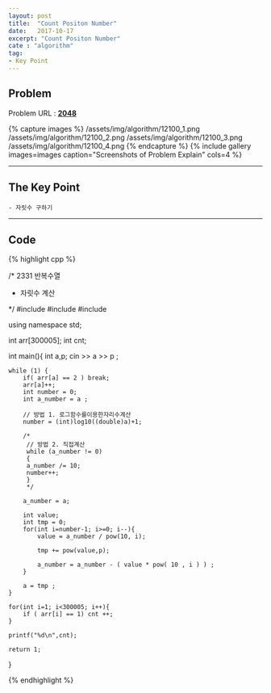 ```yaml
---
layout: post
title:  "Count Positon Number"
date:   2017-10-17
excerpt: "Count Positon Number"
cate : "algorithm"
tag:
- Key Point
---
```


## Problem
Problem URL : **[2048](https://www.acmicpc.net/problem/12100)**

{% capture images %}
    /assets/img/algorithm/12100_1.png
    /assets/img/algorithm/12100_2.png
    /assets/img/algorithm/12100_3.png
    /assets/img/algorithm/12100_4.png
{% endcapture %}
{% include gallery images=images caption="Screenshots of Problem Explain" cols=4 %}

---


## The Key Point
    - 자릿수 구하기 

---


## Code
{% highlight cpp %}

/*
 2331 반복수열
 
 - 자릿수 계산

 */
#include <iostream>
#include <cstring>
#include <cmath>

using namespace std;

int arr[300005];
int cnt;

int main(){
    int a,p;
    cin >> a >> p ;
    
    while (1) {
        if( arr[a] == 2 ) break;
        arr[a]++;
        int number = 0;
        int a_number = a ;
        
        // 방법 1. 로그함수를이용한자리수계산
        number = (int)log10((double)a)+1;
        
        /*
         // 방법 2. 직접계산
         while (a_number != 0)
         {
         a_number /= 10;
         number++;
         }
         */
        
        a_number = a;
        
        int value;
        int tmp = 0;
        for(int i=number-1; i>=0; i--){
            value = a_number / pow(10, i);
            
            tmp += pow(value,p);
            
            a_number = a_number - ( value * pow( 10 , i ) ) ;
        }
        
        a = tmp ;
    }
    
    for(int i=1; i<300005; i++){
        if ( arr[i] == 1) cnt ++;
    }
    
    printf("%d\n",cnt);
    
    return 1; 
}

{% endhighlight %}
